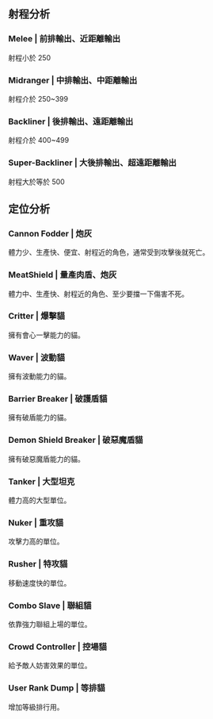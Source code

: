 ## 射程分析

### Melee | 前排輸出、近距離輸出

射程小於 250

### Midranger | 中排輸出、中距離輸出

射程介於 250~399

### Backliner | 後排輸出、遠距離輸出

射程介於 400~499

### Super-Backliner | 大後排輸出、超遠距離輸出

射程大於等於 500

## 定位分析

### Cannon Fodder | 炮灰

體力少、生產快、便宜、射程近的角色，通常受到攻擊後就死亡。

### MeatShield | 量產肉盾、炮灰

體力中、生產快、射程近的角色、至少要擋一下傷害不死。

### Critter | 爆擊貓

擁有會心一擊能力的貓。

### Waver | 波動貓

擁有波動能力的貓。

### Barrier Breaker | 破護盾貓

擁有破盾能力的貓。

### Demon Shield Breaker | 破惡魔盾貓

擁有破惡魔盾能力的貓。

### Tanker | 大型坦克

體力高的大型單位。

### Nuker | 重攻貓

攻擊力高的單位。

### Rusher | 特攻貓

移動速度快的單位。

### Combo Slave | 聯組貓

依靠強力聯組上場的單位。

### Crowd Controller | 控場貓

給予敵人妨害效果的單位。

### User Rank Dump | 等排貓

增加等級排行用。
